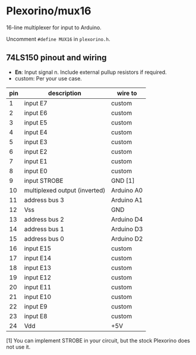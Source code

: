 # Plexorino/mux16

16-line multiplexer for input to Arduino.

Uncomment `#define MUX16` in `plexorino.h`.

## 74LS150 pinout and wiring

- **En**: Input signal n. Include external pullup resistors if required.
- custom: Per your use case.

| pin | description |  wire to | 
|-----|-------------|---------|
| 1   | input E7 | custom |
| 2   | input E6 | custom |
| 3   | input E5 | custom |
| 4   | input E4 | custom |
| 5   | input E3 | custom |
| 6   | input E2 | custom |
| 7   | input E1 | custom |
| 8   | input E0 | custom |
| 9   | input STROBE | GND \[1\] |
| 10 | multiplexed output (inverted) | Arduino A0 |
| 11 | address bus 3 | Arduino A1 |
| 12 | Vss | GND |
| 13 | address bus 2 | Arduino D4 |
| 14 | address bus 1 | Arduino D3 |
| 15 | address bus 0 | Arduino D2 |
| 16 | input E15 | custom |
| 17 | input E14 | custom | 
| 18 | input E13 | custom | 
| 19 | input E12 | custom | 
| 20 | input E11 | custom |
| 21 | input E10 | custom |
| 22 | input E9  | custom |
| 23 | input E8  | custom |
| 24 | Vdd | +5V |

 \[1\] You can implement STROBE in your circuit, but the stock Plexorino does not use it.
